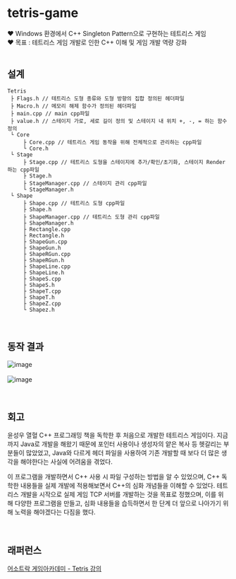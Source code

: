 # tetris-game <br/>
♥️ Windows 환경에서 C++ Singleton Pattern으로 구현하는 테트리스 게임 <br/>
♥️ 목표 : 테트리스 게임 개발로 인한 C++ 이해 및 게임 개발 역량 강화 <br/>
<br/>

## 설계
```
Tetris
 ├ Flags.h // 테트리스 도형 종류와 도형 방향의 집합 정의된 헤더파일
 ├ Macro.h // 메모리 해제 함수가 정의된 헤더파일
 ├ main.cpp // main cpp파일
 ├ value.h // 스테이지 가로, 세로 길이 정의 및 스테이지 내 위치 +, -, = 하는 함수 정의
 └ Core
     ├ Core.cpp // 테트리스 게임 동작을 위해 전체적으로 관리하는 cpp파일
     └ Core.h
 └ Stage
     ├ Stage.cpp // 테트리스 도형을 스테이지에 추가/확인/초기화, 스테이지 Render하는 cpp파일 
     ├ Stage.h
     ├ StageManager.cpp // 스테이지 관리 cpp파일
     └ StageManager.h
 └ Shape
     ├ Shape.cpp // 테트리스 도형 cpp파일
     ├ Shape.h
     ├ ShapeManager.cpp // 테트리스 도형 관리 cpp파일
     ├ ShapeManager.h 
     ├ Rectangle.cpp
     ├ Rectangle.h
     ├ ShapeGun.cpp
     ├ ShapeGun.h
     ├ ShapeRGun.cpp
     ├ ShapeRGun.h
     ├ ShapeLine.cpp
     ├ ShapeLine.h
     ├ ShapeS.cpp
     ├ ShapeS.h
     ├ ShapeT.cpp
     ├ ShapeT.h
     ├ ShapeZ.cpp
     └ Shapez.h
```
<br/>


## 동작 결과
![image](https://github.com/je-s0n/tetris-game/assets/152856285/7c8a7e1b-5692-4c6c-b097-0903cf21b096)
<br/><br/>
![image](https://github.com/je-s0n/tetris-game/assets/152856285/cdce2126-a9e1-4366-bac3-27ebbcefce39)



<br/>

## 회고
윤성우 열혈 C++ 프로그래밍 책을 독학한 후 처음으로 개발한 테트리스 게임이다. 지금까지 Java로 개발을 해왔기 때문에 포인터 사용이나 생성자의 얕은 복사 등 헷갈리는 부분들이 많았었고, Java와 다르게 헤더 파일을 사용하여 기존 개발할 때 보다 더 많은 생각을 해야한다는 사실에 어려움을 겪었다. 

이 프로그램을 개발하면서 C++ 사용 시 파일 구성하는 방법을 알 수 있었으며, C++ 독학한 내용들을 실제 개발에 적용해보면서 C++의 심화 개념들을 이해할 수 있었다. 테트리스 개발을 시작으로 실제 게임 TCP 서버를 개발하는 것을 목표로 정했으며, 이를 위해 다양한 프로그램을 만들고, 심화 내용들을 습득하면서 한 단계 더 앞으로 나아가기 위해 노력을 해야겠다는 다짐을 했다. 

<br/>

## 래퍼런스 <br/>
[어소트락 게임아카데미 - Tetris 강의](https://www.youtube.com/watch?v=hozswFmo_iI)
